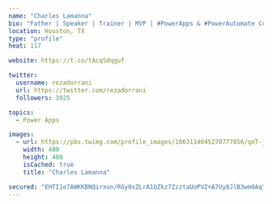```yaml
---
name: "Charles Lamanna"
bio: "Father | Speaker | Trainer | MVP | #PowerApps & #PowerAutomate Community Super User | YouTuber Right-pointing triangle http://youtube.com/c/rezadorrani | Learn - Share - Clockwise rightwards and leftwards open circle arrows"
location: Houston, TX
type: "profile"
heat: 117

website: https://t.co/tAcqSdqguf

twitter:
  username: rezadorrani
  url: https://twitter.com/rezadorrani
  followers: 3925

topics:
  - Power Apps

images:
  - url: https://pbs.twimg.com/profile_images/1063114045270777856/qeT-jpWr_400x400.jpg
    width: 400
    height: 400
    isCached: true
    title: "Charles Lamanna"

secured: "EHTI1e7AWKKBNQirxun/RGy0xZLrA1bZkz7ZzztaUoPVZ+A7Uy8JlB3wm0Aq71ALauCZCFf0SoDv9WRwhpXFsZwwFiNmlt8YqSyug+ph78Kf9Y3eeKRxtE09ZQCVv+6d/EQlxhGUcI4oeE4VvA6HI980pNAiVfGY1c56gCSA/mGhEi5icX/pzjG4Lo/8FaW6BE6ylUL/LWJGlZn+EqOzCmAw5EimczUygTF6weuNchegmErh23zlJYaEtaXVm/4uATU/dCvKHKr/caiXmytts3WA8tJoy+rQxnQGW9T1x91I8gmgGKiLUO53Cc5DgURbLijU/PYFPxbSyapVw/crDQGqEeyEc3jf4HXQbObOS/XBsu/kRYRqiZ3qQG0IhuN2NqBfOpZAhEi5MaTbVrpr+U3L0dI8Ok4d8+ORQM4mO9I=;Z5g5J2P5h2BYKWG2P+wVZg=="
---
```



